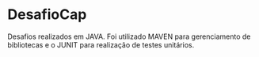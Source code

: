 # DesafioCap

Desafios realizados em JAVA.
Foi utilizado MAVEN para gerenciamento de bibliotecas e o JUNIT para realização de testes unitários.
